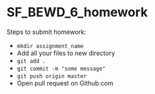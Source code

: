 SF_BEWD_6_homework
==================

Steps to submit homework:

* `mkdir assignment_name`
* Add all your files to new directory
* `git add .`
* `git commit -m "some message"`
* `git push origin master`
* Open pull request on Github.com